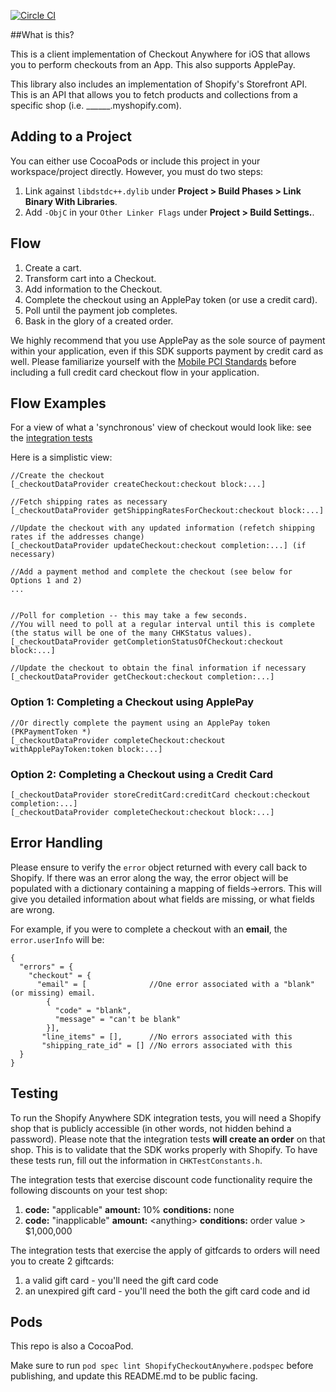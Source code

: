 [![Circle CI](https://circleci.com/gh/Shopify/checkout-anywhere-ios.svg?style=svg)](https://circleci.com/gh/Shopify/checkout-anywhere-ios)

##What is this?

This is a client implementation of Checkout Anywhere for iOS that allows you to perform checkouts from an App. This also supports ApplePay.

This library also includes an implementation of Shopify's Storefront API. This is an API that allows you to fetch products and collections from a specific shop (i.e. ______.myshopify.com).

## Adding to a Project

You can either use CocoaPods or include this project in your workspace/project directly. However, you must do two steps:

1. Link against `libdstdc++.dylib` under **Project > Build Phases > Link Binary With Libraries**.
2. Add `-ObjC` in your `Other Linker Flags` under **Project > Build Settings.**.

## Flow

1. Create a cart.
2. Transform cart into a Checkout.
3. Add information to the Checkout.
4. Complete the checkout using an ApplePay token (or use a credit card).
6. Poll until the payment job completes.
7. Bask in the glory of a created order.

We highly recommend that you use ApplePay as the sole source of payment within your application, even if this SDK supports payment by credit card as well.
Please familiarize yourself with the [Mobile PCI Standards](https://www.pcisecuritystandards.org/documents/Mobile_Payment_Security_Guidelines_Developers_v1.pdf) before including a full credit card checkout flow in your application.

## Flow Examples

For a view of what a 'synchronous' view of checkout would look like: see the [integration tests](https://github.com/Shopify/checkout-anywhere-ios/blob/master/CheckoutAnywhere/CheckoutAnywhereTests/CHKAnywhereIntegrationTest.m)

Here is a simplistic view:

```
//Create the checkout
[_checkoutDataProvider createCheckout:checkout block:...]

//Fetch shipping rates as necessary
[_checkoutDataProvider getShippingRatesForCheckout:checkout block:...]

//Update the checkout with any updated information (refetch shipping rates if the addresses change)
[_checkoutDataProvider updateCheckout:checkout completion:...] (if necessary)

//Add a payment method and complete the checkout (see below for Options 1 and 2)
...


//Poll for completion -- this may take a few seconds.
//You will need to poll at a regular interval until this is complete (the status will be one of the many CHKStatus values).
[_checkoutDataProvider getCompletionStatusOfCheckout:checkout block:...]

//Update the checkout to obtain the final information if necessary
[_checkoutDataProvider getCheckout:checkout completion:...]
```

### Option 1: Completing a Checkout using ApplePay
```
//Or directly complete the payment using an ApplePay token (PKPaymentToken *)
[_checkoutDataProvider completeCheckout:checkout withApplePayToken:token block:...]
```

### Option 2: Completing a Checkout using a Credit Card
```
[_checkoutDataProvider storeCreditCard:creditCard checkout:checkout completion:...]
[_checkoutDataProvider completeCheckout:checkout block:...]
```

## Error Handling

Please ensure to verify the `error` object returned with every call back to Shopify. If there was an error along the way, the error object will be populated with a dictionary containing a mapping of fields->errors.
This will give you detailed information about what fields are missing, or what fields are wrong.

For example, if you were to complete a checkout with an **email**, the `error.userInfo` will be:

```
{
  "errors" = {
    "checkout" = {
      "email" = [              //One error associated with a "blank" (or missing) email.
        {
          "code" = "blank",
          "message" = "can't be blank"
        }],
       "line_items" = [],      //No errors associated with this
       "shipping_rate_id" = [] //No errors associated with this
  }
}
```

## Testing
To run the Shopify Anywhere SDK integration tests, you will need a Shopify shop that is publicly accessible (in other words, not hidden behind a password). Please note that the integration tests **will create an order** on that shop. This is to validate that the SDK works properly with Shopify. To have these tests run, fill out the information in `CHKTestConstants.h`.

The integration tests that exercise discount code functionality require the following discounts on your test shop:

1. **code:** "applicable" **amount:** 10% **conditions:** none
2. **code:** "inapplicable" **amount:** \<anything\> **conditions:** order value > $1,000,000

The integration tests that exercise the apply of gitfcards to orders will need you to create 2 giftcards:

1. a valid gift card - you'll need the gift card code 
2. an unexpired gift card - you'll need the both the gift card code and id

## Pods
This repo is also a CocoaPod.

Make sure to run `pod spec lint ShopifyCheckoutAnywhere.podspec` before publishing, and update this README.md to be public facing.
